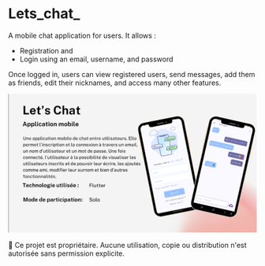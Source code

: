 # Lets_chat_

A mobile chat application for users. It allows : 
- Registration and
- Login using an email, username, and password

Once logged in, users can view registered users, send messages, add them as friends, edit their nicknames, and access many other features.

![Image Alt](https://github.com/sweethehe/Lets_chat_/blob/6d66b134f31dfdfd1c5a30e7aa46803e569a0a9b/lets_chat_presentation.png)

🚫 Ce projet est propriétaire. Aucune utilisation, copie ou distribution n'est autorisée sans permission explicite.

